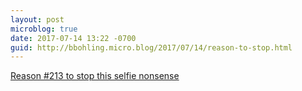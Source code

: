 ```yaml
---
layout: post
microblog: true
date: 2017-07-14 13:22 -0700
guid: http://bbohling.micro.blog/2017/07/14/reason-to-stop.html
---
```

[Reason #213 to stop this selfie nonsense](https://petapixel.com/2017/07/14/woman-taking-selfie-causes-200000-damage-art-exhibit/)
